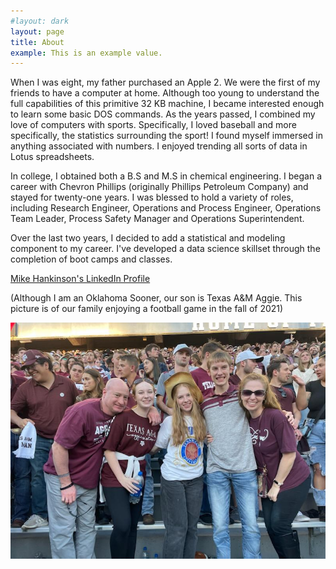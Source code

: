 ```yaml
---
#layout: dark
layout: page
title: About
example: This is an example value.
---
```


When I was eight, my father purchased an Apple 2.  We were the first of my friends to have a computer at home.  Although too young to understand the full capabilities of this primitive 32 KB machine, I became interested enough to learn some basic DOS commands.   As the years passed, I combined my love of computers with sports.  Specifically, I loved baseball and more specifically, the statistics surrounding the sport! I found myself immersed in anything associated with numbers.  I enjoyed trending all sorts of data in Lotus spreadsheets.  

In college, I obtained both a B.S and M.S in chemical engineering. I began a career with Chevron Phillips (originally Phillips Petroleum Company) and stayed for twenty-one years.  I was blessed to hold a variety of roles, including Research Engineer, Operations and Process Engineer, Operations Team Leader, Process Safety Manager and Operations Superintendent.  

Over the last two years, I decided to add a statistical and modeling component to my career.   I've developed a data science skillset through the completion of boot camps and classes.


[Mike Hankinson's LinkedIn Profile](https://www.linkedin.com/in/mike-hankinson-b26a4b5/)


(Although I am an Oklahoma Sooner, our son is Texas A&M Aggie.  This picture is of our family enjoying a football game in the fall of 2021)

![](_data/1636255684657.jpg)
